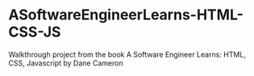 # ASoftwareEngineerLearns-HTML-CSS-JS
Walkthrough project from the book A Software Engineer Learns: HTML, CSS, Javascript by Dane Cameron
